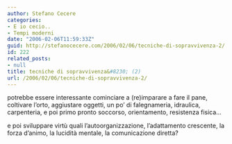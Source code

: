 ```yaml
---
author: Stefano Cecere
categories:
- E io cecio..
- Tempi moderni
date: "2006-02-06T11:59:33Z"
guid: http://stefanocecere.com/2006/02/06/tecniche-di-sopravvivenza-2/
id: 222
related_posts:
- null
title: tecniche di sopravvivenza&#8230; (2)
url: /2006/02/06/tecniche-di-sopravvivenza-2/
---
```


<img src='/wp-content/macgyver.jpg' alt='' align='left' />potrebbe essere interessante cominciare a (re)imparare a fare il pane, coltivare l&#8217;orto, aggiustare oggetti, un po&#8217; di falegnameria, idraulica, carpenteria, e poi primo pronto soccorso, orientamento, resistenza fisica&#8230;
  
e poi sviluppare virtù quali l&#8217;autoorganizzazione, l&#8217;adattamento crescente, la forza d&#8217;animo, la lucidità mentale, la comunicazione diretta?